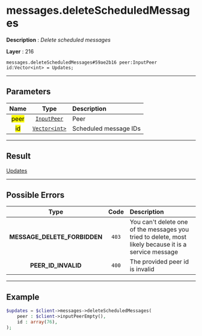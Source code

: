 # messages.deleteScheduledMessages

**Description** : *Delete scheduled messages*

**Layer** : 216

```tl
messages.deleteScheduledMessages#59ae2b16 peer:InputPeer id:Vector<int> = Updates;
```

---

## Parameters

| Name | Type | Description |
| :---: | :---: | :--- |
| <mark>peer</mark> | [`InputPeer`](type/InputPeer) | Peer |
| <mark>id</mark> | [`Vector<int>`](type/int) | Scheduled message IDs |

---

## Result

[Updates](type/Updates)

---

## Possible Errors

| Type | Code | Description |
| :---: | :---: | :--- |
| **MESSAGE_DELETE_FORBIDDEN** | `403` | You can't delete one of the messages you tried to delete, most likely because it is a service message |
| **PEER_ID_INVALID** | `400` | The provided peer id is invalid |

---

## Example

```php
$updates = $client->messages->deleteScheduledMessages(
	peer : $client->inputPeerEmpty(),
	id : array(76),
);
```